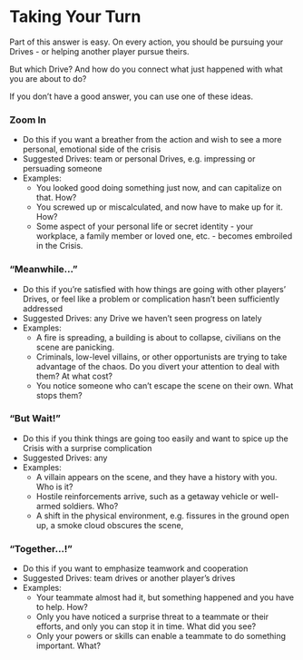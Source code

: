 # Taking Your Turn

Part of this answer is easy. On every action, you should be pursuing your Drives - or helping another player pursue theirs.

But which Drive? And how do you connect what just happened with what you are about to do?

If you don’t have a good answer, you can use one of these ideas.

### Zoom In

- Do this if you want a breather from the action and wish to see a more personal, emotional side of the crisis
- Suggested Drives: team or personal Drives, e.g. impressing or persuading someone
- Examples:
    - You looked good doing something just now, and can capitalize on that. How?
    - You screwed up or miscalculated, and now have to make up for it. How?
    - Some aspect of your personal life or secret identity - your workplace, a family member or loved one, etc. - becomes embroiled in the Crisis.

### “Meanwhile…”

- Do this if you’re satisfied with how things are going with other players’ Drives, or feel like a problem or complication hasn’t been sufficiently addressed
- Suggested Drives: any Drive we haven’t seen progress on lately
- Examples:
    - A fire is spreading, a building is about to collapse, civilians on the scene are panicking.
    - Criminals, low-level villains, or other opportunists are trying to take advantage of the chaos. Do you divert your attention to deal with them? At what cost?
    - You notice someone who can’t escape the scene on their own. What stops them?

### “But Wait!”

- Do this if you think things are going too easily and want to spice up the Crisis with a surprise complication
- Suggested Drives: any
- Examples:
    - A villain appears on the scene, and they have a history with you. Who is it?
    - Hostile reinforcements arrive, such as a getaway vehicle or well-armed soldiers. Who?
    - A shift in the physical environment, e.g. fissures in the ground open up, a smoke cloud obscures the scene,

### “Together…!”

- Do this if you want to emphasize teamwork and cooperation
- Suggested Drives: team drives or another player’s drives
- Examples:
    - Your teammate almost had it, but something happened and you have to help. How?
    - Only you have noticed a surprise threat to a teammate or their efforts, and only you can stop it in time. What did you see?
    - Only your powers or skills can enable a teammate to do something important. What?